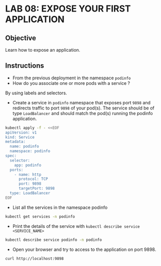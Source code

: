 # LAB 08: EXPOSE YOUR FIRST APPLICATION

## Objective

Learn how to expose an application.

## Instructions

- From the previous deployment in the namespace `podinfo`
- How do you associate one or more pods with a service ?

By using labels and selectors.

- Create a service in `podinfo` namespace that exposes port `9898` and redirects traffic to port `9898` of your pod(s). The service should be of type `LoadBalancer` and should match the pod(s) running the podinfo application.

```bash
kubectl apply -f - <<EOF
apiVersion: v1
kind: Service
metadata:
  name: podinfo
  namespace: podinfo
spec:
  selector:
    app: podinfo
  ports:
    - name: http
      protocol: TCP
      port: 9898
      targetPort: 9898
  type: LoadBalancer
EOF
```

- List all the services in the namespace podinfo

```bash
kubectl get services -n podinfo
```

- Print the details of the service with `kubectl describe service <SERVICE_NAME>`

```bash
kubectl describe service podinfo -n podinfo
```

- Open your browser and try to access to the application on port 9898.

```bash
curl http://localhost:9898
```